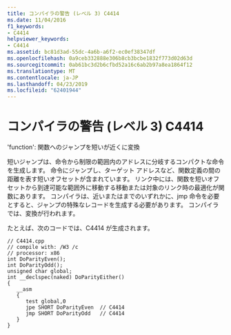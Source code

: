 ```yaml
---
title: コンパイラの警告 (レベル 3) C4414
ms.date: 11/04/2016
f1_keywords:
- C4414
helpviewer_keywords:
- C4414
ms.assetid: bc81d3ad-55dc-4a6b-a6f2-ec0ef38347df
ms.openlocfilehash: 0a9ceb332888e306b8cb3bcbe1832f773d02d63d
ms.sourcegitcommit: 0ab61bc3d2b6cfbd52a16c6ab2b97a8ea1864f12
ms.translationtype: MT
ms.contentlocale: ja-JP
ms.lasthandoff: 04/23/2019
ms.locfileid: "62401944"
---
```

# <a name="compiler-warning-level-3-c4414"></a>コンパイラの警告 (レベル 3) C4414

'function': 関数へのジャンプを短いが近くに変換

短いジャンプは、命令から制限の範囲内のアドレスに分岐するコンパクトな命令を生成します。 命令にジャンプし、ターゲット アドレスなど、関数定義の間の距離を表す短いオフセットが含まれています。 リンク中には、関数を短いオフセットから到達可能な範囲外に移動する移動または対象のリンク時の最適化が関数にあります。 コンパイラは、近いまたはまでのいずれかに、jmp 命令を必要とすると、ジャンプの特殊なレコードを生成する必要があります。 コンパイラでは、変換が行われます。

たとえば、次のコードでは、C4414 が生成されます。

```
// C4414.cpp
// compile with: /W3 /c
// processor: x86
int DoParityEven();
int DoParityOdd();
unsigned char global;
int __declspec(naked) DoParityEither()
{
   __asm
   {
      test global,0
      jpe SHORT DoParityEven  // C4414
      jmp SHORT DoParityOdd   // C4414
   }
}
```